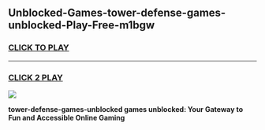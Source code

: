 
## Unblocked-Games-tower-defense-games-unblocked-Play-Free-m1bgw
<h3>
<a href="https://premium76.site?title=tower-defense-games-unblocked&ref=19M">CLICK TO PLAY</a></h3>
<hr>

<h3>
<a href="https://premium76.site?title=tower-defense-games-unblocked&ref=19M">CLICK 2 PLAY</a>
  
</h3>

<a href="https://premium76.site?title=tower-defense-games-unblocked&ref=19M"><img src="https://clearcache.store/games.png"></a>


**tower-defense-games-unblocked games unblocked: Your Gateway to Fun and Accessible Online Gaming**
